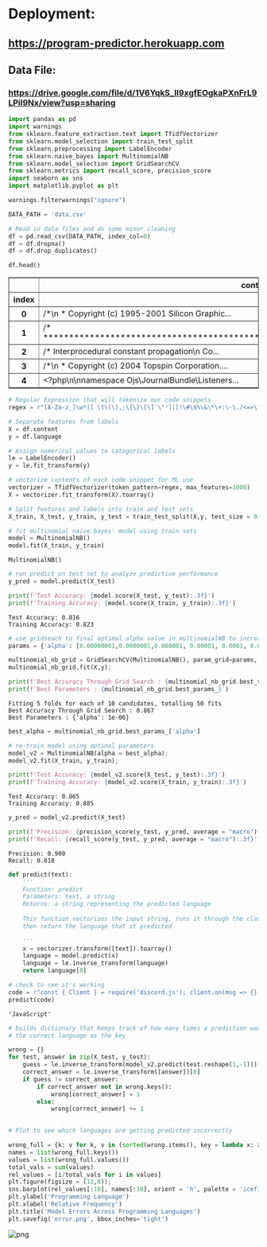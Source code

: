 # Deployment:
## https://program-predictor.herokuapp.com


## Data File:
### https://drive.google.com/file/d/1V6YqkS_II9xgfEOgkaPXnFrL9LPil9Nx/view?usp=sharing



```python
import pandas as pd
import warnings
from sklearn.feature_extraction.text import TfidfVectorizer
from sklearn.model_selection import train_test_split
from sklearn.preprocessing import LabelEncoder
from sklearn.naive_bayes import MultinomialNB
from sklearn.model_selection import GridSearchCV
from sklearn.metrics import recall_score, precision_score
import seaborn as sns
import matplotlib.pyplot as plt
```


```python
warnings.filterwarnings("ignore")

DATA_PATH = 'data.csv'
```


```python
# Read in data files and do some minor cleaning
df = pd.read_csv(DATA_PATH, index_col=0)
df = df.dropna()
df = df.drop_duplicates()
```


```python
df.head()
```




<div>
<style scoped>
    .dataframe tbody tr th:only-of-type {
        vertical-align: middle;
    }

    .dataframe tbody tr th {
        vertical-align: top;
    }

    .dataframe thead th {
        text-align: right;
    }
</style>
<table border="1" class="dataframe">
  <thead>
    <tr style="text-align: right;">
      <th></th>
      <th>content</th>
      <th>language</th>
    </tr>
    <tr>
      <th>index</th>
      <th></th>
      <th></th>
    </tr>
  </thead>
  <tbody>
    <tr>
      <th>0</th>
      <td>/*\n * Copyright (c) 1995-2001 Silicon Graphic...</td>
      <td>C</td>
    </tr>
    <tr>
      <th>1</th>
      <td>/* *******************************************...</td>
      <td>C</td>
    </tr>
    <tr>
      <th>2</th>
      <td>/* Interprocedural constant propagation\n   Co...</td>
      <td>C</td>
    </tr>
    <tr>
      <th>3</th>
      <td>/*\n * Copyright (c) 2004 Topspin Corporation....</td>
      <td>C</td>
    </tr>
    <tr>
      <th>4</th>
      <td>&lt;?php\n\nnamespace Ojs\JournalBundle\Listeners...</td>
      <td>PHP</td>
    </tr>
  </tbody>
</table>
</div>




```python
# Regular Expression that will tokenize our code snippets
regex = r"[A-Za-z_]\w*|[ \t\(\),;\{\}\[\]`\"']|[!\#\$%\&\*\+:\-\./<=>\?@\\\^_\|\~]+"
```


```python
# Separate features from labels
X = df.content
y = df.language

# Assign numerical values to categorical labels
le = LabelEncoder()
y = le.fit_transform(y)

# vectorize contents of each code snippet for ML use
vectorizer = TfidfVectorizer(token_pattern=regex, max_features=3000)
X = vectorizer.fit_transform(X).toarray()

# Split features and labels into train and test sets
X_train, X_test, y_train, y_test = train_test_split(X,y, test_size = 0.3, random_state = 42)
```


```python
# fit multinomial naive bayes' model using train sets
model = MultinomialNB()
model.fit(X_train, y_train)
```




    MultinomialNB()




```python
# run predict on test set to analyze predictive performance
y_pred = model.predict(X_test)
```


```python
print(f'Test Accuracy: {model.score(X_test, y_test):.3f}')
print(f'Training Accuracy: {model.score(X_train, y_train):.3f}')
```

    Test Accuracy: 0.816
    Training Accuracy: 0.823



```python
# use gridseach to final optimal alpha value in multinomialNB to increase predictive performance
params = {'alpha': [0.00000001,0.0000001,0.000001, 0.00001, 0.0001, 0.001, 0.01, 0.1, 1, 10, ],}

multinomial_nb_grid = GridSearchCV(MultinomialNB(), param_grid=params, n_jobs=-1, cv=5, verbose=5);
multinomial_nb_grid.fit(X,y);

print(f'Best Accuracy Through Grid Search : {multinomial_nb_grid.best_score_:.3f}')
print(f'Best Parameters : {multinomial_nb_grid.best_params_}')
```

    Fitting 5 folds for each of 10 candidates, totalling 50 fits
    Best Accuracy Through Grid Search : 0.867
    Best Parameters : {'alpha': 1e-06}



```python
best_alpha = multinomial_nb_grid.best_params_['alpha']
```


```python
# re-train model using optimal parameters
model_v2 = MultinomialNB(alpha = best_alpha);
model_v2.fit(X_train, y_train);
```


```python
print(f'Test Accuracy: {model_v2.score(X_test, y_test):.3f}')
print(f'Training Accuracy: {model_v2.score(X_train, y_train):.3f}')
```

    Test Accuracy: 0.865
    Training Accuracy: 0.885



```python
y_pred = model_v2.predict(X_test)
```


```python
print(f'Precision: {precision_score(y_test, y_pred, average = "macro"):.3f}')
print(f'Recall: {recall_score(y_test, y_pred, average = "macro"):.3f}')
```

    Precision: 0.900
    Recall: 0.818



```python
def predict(text):
    '''
    Function: predict
    Parameters: text, a string
    Returns: a string representing the predicted language
    
    This function vectorizes the input string, runs it through the classification model,
    then return the language that it predicted
    
    '''
    x = vectorizer.transform([text]).toarray()
    language = model.predict(x)
    language = le.inverse_transform(language)
    return language[0]
```


```python
# check to see it's working
code = r"const { Client } = require('discord.js'); client.on(msg => {})"
predict(code)
```




    'JavaScript'




```python
# builds dictionary that keeps track of how many times a prediction was made wrong as the value and 
# the correct language as the key

wrong = {}
for test, answer in zip(X_test, y_test):
    guess = le.inverse_transform(model_v2.predict(test.reshape(1,-1)))[0]
    correct_answer = le.inverse_transform([answer])[0]
    if guess != correct_answer:
        if correct_answer not in wrong.keys():
            wrong[correct_answer] = 1
        else:
            wrong[correct_answer] += 1
    
```


```python
# Plot to see which languages are getting predicted incorrectly 

wrong_full = {k: v for k, v in (sorted(wrong.items(), key = lambda x: x[1], reverse = True))}
names = list(wrong_full.keys())
values = list(wrong_full.values())
total_vals = sum(values)
rel_values = [i/total_vals for i in values]
plt.figure(figsize = (12,8));
sns.barplot(rel_values[:10], names[:10], orient = 'h', palette = 'icefire')
plt.ylabel('Programming Language')
plt.xlabel('Relative Frequency')
plt.title('Model Errors Across Programming Languages') 
plt.savefig('error.png', bbox_inches='tight')
```


    
![png](README_files/README_19_0.png)
    

